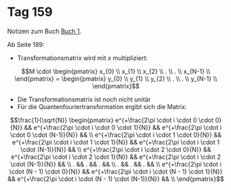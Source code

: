 # Tag 159

Notizen zum Buch [Buch 1](../Buch1.md).

Ab Seite 189:
* Transformationsmatrix wird mit $x$ multipliziert:
```math
M
\cdot
\begin{pmatrix}
x_{0}   \\
x_{1}   \\
x_{2}   \\
.       \\
.       \\
x_{N-1} \\
\end{pmatrix}
=
\begin{pmatrix}
y_{0}   \\
y_{1}   \\
y_{2}   \\
.       \\
.       \\
y_{N-1} \\
\end{pmatrix}
```

* Die Transformationsmatrix ist noch nicht unitär
* Für die Quantenfouriertransformation ergibt sich die Matrix:
```math
\frac{1}{\sqrt{N}}
\begin{pmatrix}
e^{+\frac{2\pi \cdot i \cdot 0 \cdot 0}{N}}       && e^{+\frac{2\pi \cdot i \cdot 0 \cdot 1}{N}}       && e^{+\frac{2\pi \cdot i \cdot 0 \cdot (N-1)}{N}}       && \\
e^{+\frac{2\pi \cdot i \cdot 1 \cdot 0}{N}}       && e^{+\frac{2\pi \cdot i \cdot 1 \cdot 1}{N}}       && e^{+\frac{2\pi \cdot i \cdot 1 \cdot (N-1)}{N}}       && \\
e^{+\frac{2\pi \cdot i \cdot 2 \cdot 0}{N}}       && e^{+\frac{2\pi \cdot i \cdot 2 \cdot 1}{N}}       && e^{+\frac{2\pi \cdot i \cdot 2 \cdot (N-1)}{N}}       && \\
.                                                 && .                                                 && .                                                 && \\
.                                                 && .                                                 && .                                                 && \\
e^{+\frac{2\pi \cdot i \cdot (N - 1) \cdot 0}{N}} && e^{+\frac{2\pi \cdot i \cdot (N - 1) \cdot 1}{N}} && e^{+\frac{2\pi \cdot i \cdot (N - 1) \cdot (N-1)}{N}} && \\
\end{pmatrix}
```
